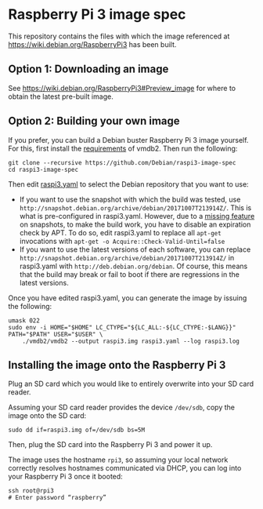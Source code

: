 # Raspberry Pi 3 image spec

This repository contains the files with which the image referenced at
https://wiki.debian.org/RaspberryPi3 has been built.

## Option 1: Downloading an image

See https://wiki.debian.org/RaspberryPi3#Preview_image for where to obtain the latest pre-built image.

## Option 2: Building your own image

If you prefer, you can build a Debian buster Raspberry Pi 3 image yourself. For
this, first install the
[requirements](https://github.com/larswirzenius/vmdb2/blob/master/README#getting-vmdb2)
of vmdb2. Then run the following:

```shell
git clone --recursive https://github.com/Debian/raspi3-image-spec
cd raspi3-image-spec
```

Then edit [raspi3.yaml](raspi3.yaml) to select the Debian repository that you
want to use:

- If you want to use the snapshot with which the build was tested, use
    `http://snapshot.debian.org/archive/debian/20171007T213914Z/`. This is what
    is pre-configured in raspi3.yaml. However, due to a [missing
    feature](https://bugs.debian.org/cgi-bin/bugreport.cgi?bug=763419) on
    snapshots, to make the build work, you have to disable an expiration check
    by APT. To do so, edit raspi3.yaml to replace all
    `apt-get` invocations with `apt-get -o Acquire::Check-Valid-Until=false`
- If you want to use the latest versions of each software, you can replace
    `http://snapshot.debian.org/archive/debian/20171007T213914Z/` in raspi3.yaml
    with `http://deb.debian.org/debian`. Of course, this means that the
    build may break or fail to boot if there are regressions in the latest
    versions.

Once you have edited raspi3.yaml, you can generate the image by
issuing the following:

```shell
umask 022
sudo env -i HOME="$HOME" LC_CTYPE="${LC_ALL:-${LC_CTYPE:-$LANG}}" PATH="$PATH" USER="$USER" \
    ./vmdb2/vmdb2 --output raspi3.img raspi3.yaml --log raspi3.log
```

## Installing the image onto the Raspberry Pi 3

Plug an SD card which you would like to entirely overwrite into your SD card reader.

Assuming your SD card reader provides the device `/dev/sdb`, copy the image onto the SD card:

```shell
sudo dd if=raspi3.img of=/dev/sdb bs=5M
```

Then, plug the SD card into the Raspberry Pi 3 and power it up.

The image uses the hostname `rpi3`, so assuming your local network correctly resolves hostnames communicated via DHCP, you can log into your Raspberry Pi 3 once it booted:

```shell
ssh root@rpi3
# Enter password “raspberry”
```

